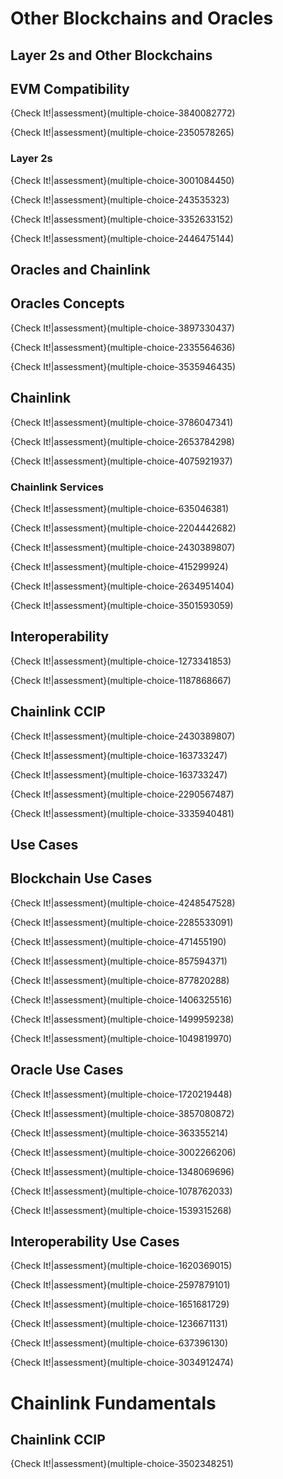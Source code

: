# Other Blockchains and Oracles

## Layer 2s and Other Blockchains

## EVM Compatibility

{Check It!|assessment}(multiple-choice-3840082772)

{Check It!|assessment}(multiple-choice-2350578265)


### Layer 2s

{Check It!|assessment}(multiple-choice-3001084450)

{Check It!|assessment}(multiple-choice-243535323)

{Check It!|assessment}(multiple-choice-3352633152)

{Check It!|assessment}(multiple-choice-2446475144)


## Oracles and Chainlink

## Oracles Concepts

{Check It!|assessment}(multiple-choice-3897330437)

{Check It!|assessment}(multiple-choice-2335564636)

{Check It!|assessment}(multiple-choice-3535946435)


## Chainlink

{Check It!|assessment}(multiple-choice-3786047341)

{Check It!|assessment}(multiple-choice-2653784298)

{Check It!|assessment}(multiple-choice-4075921937)


### Chainlink Services

{Check It!|assessment}(multiple-choice-635046381)

{Check It!|assessment}(multiple-choice-2204442682)

{Check It!|assessment}(multiple-choice-2430389807)

{Check It!|assessment}(multiple-choice-415299924)

{Check It!|assessment}(multiple-choice-2634951404)

{Check It!|assessment}(multiple-choice-3501593059)


## Interoperability

{Check It!|assessment}(multiple-choice-1273341853)

{Check It!|assessment}(multiple-choice-1187868667)

## Chainlink CCIP

{Check It!|assessment}(multiple-choice-2430389807)

{Check It!|assessment}(multiple-choice-163733247)

{Check It!|assessment}(multiple-choice-163733247)

{Check It!|assessment}(multiple-choice-2290567487)

{Check It!|assessment}(multiple-choice-3335940481)



## Use Cases

## Blockchain Use Cases

{Check It!|assessment}(multiple-choice-4248547528)

{Check It!|assessment}(multiple-choice-2285533091)

{Check It!|assessment}(multiple-choice-471455190)

{Check It!|assessment}(multiple-choice-857594371)

{Check It!|assessment}(multiple-choice-877820288)

{Check It!|assessment}(multiple-choice-1406325516)

{Check It!|assessment}(multiple-choice-1499959238)

{Check It!|assessment}(multiple-choice-1049819970)


## Oracle Use Cases

{Check It!|assessment}(multiple-choice-1720219448)

{Check It!|assessment}(multiple-choice-3857080872)

{Check It!|assessment}(multiple-choice-363355214)

{Check It!|assessment}(multiple-choice-3002266206)

{Check It!|assessment}(multiple-choice-1348069696)

{Check It!|assessment}(multiple-choice-1078762033)

{Check It!|assessment}(multiple-choice-1539315268)


## Interoperability Use Cases 

{Check It!|assessment}(multiple-choice-1620369015)

{Check It!|assessment}(multiple-choice-2597879101)

{Check It!|assessment}(multiple-choice-1651681729)

{Check It!|assessment}(multiple-choice-1236671131)

{Check It!|assessment}(multiple-choice-637396130)

{Check It!|assessment}(multiple-choice-3034912474)



# Chainlink Fundamentals

## Chainlink CCIP
{Check It!|assessment}(multiple-choice-3502348251)